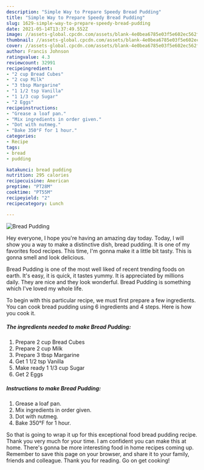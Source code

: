 ```yaml
---
description: "Simple Way to Prepare Speedy Bread Pudding"
title: "Simple Way to Prepare Speedy Bread Pudding"
slug: 1629-simple-way-to-prepare-speedy-bread-pudding
date: 2021-05-14T13:37:49.552Z
image: //assets-global.cpcdn.com/assets/blank-4e0bea6785e03f5e602ec562f230caae08da540cada707380b4fe1bbebba43da.png
thumbnail: //assets-global.cpcdn.com/assets/blank-4e0bea6785e03f5e602ec562f230caae08da540cada707380b4fe1bbebba43da.png
cover: //assets-global.cpcdn.com/assets/blank-4e0bea6785e03f5e602ec562f230caae08da540cada707380b4fe1bbebba43da.png
author: Francis Johnson
ratingvalue: 4.3
reviewcount: 32991
recipeingredient:
- "2 cup Bread Cubes"
- "2 cup Milk"
- "3 tbsp Margarine"
- "1 1/2 tsp Vanilla"
- "1 1/3 cup Sugar"
- "2 Eggs"
recipeinstructions:
- "Grease a loaf pan."
- "Mix ingredients in order given."
- "Dot with nutmeg."
- "Bake 350°F for 1 hour."
categories:
- Recipe
tags:
- bread
- pudding

katakunci: bread pudding 
nutrition: 295 calories
recipecuisine: American
preptime: "PT28M"
cooktime: "PT55M"
recipeyield: "2"
recipecategory: Lunch

---
```



![Bread Pudding](//assets-global.cpcdn.com/assets/blank-4e0bea6785e03f5e602ec562f230caae08da540cada707380b4fe1bbebba43da.png)

Hey everyone, I hope you're having an amazing day today. Today, I will show you a way to make a distinctive dish, bread pudding. It is one of my favorites food recipes. This time, I'm gonna make it a little bit tasty. This is gonna smell and look delicious.

Bread Pudding is one of the most well liked of recent trending foods on earth. It's easy, it is quick, it tastes yummy. It is appreciated by millions daily. They are nice and they look wonderful. Bread Pudding is something which I've loved my whole life.




To begin with this particular recipe, we must first prepare a few ingredients. You can cook bread pudding using 6 ingredients and 4 steps. Here is how you cook it.

<!--inarticleads1-->

##### The ingredients needed to make Bread Pudding:

1. Prepare 2 cup Bread Cubes
1. Prepare 2 cup Milk
1. Prepare 3 tbsp Margarine
1. Get 1 1/2 tsp Vanilla
1. Make ready 1 1/3 cup Sugar
1. Get 2 Eggs




<!--inarticleads2-->

##### Instructions to make Bread Pudding:

1. Grease a loaf pan.
1. Mix ingredients in order given.
1. Dot with nutmeg.
1. Bake 350°F for 1 hour.




So that is going to wrap it up for this exceptional food bread pudding recipe. Thank you very much for your time. I am confident you can make this at home. There's gonna be more interesting food in home recipes coming up. Remember to save this page on your browser, and share it to your family, friends and colleague. Thank you for reading. Go on get cooking!
